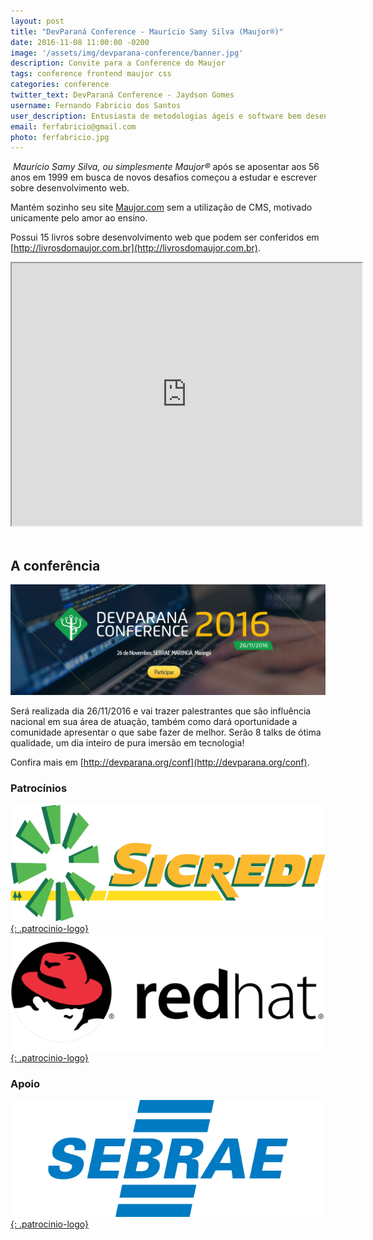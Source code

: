 ```yaml
---
layout: post
title: "DevParaná Conference - Maurício Samy Silva (Maujor®)"
date: 2016-11-08 11:00:00 -0200
image: '/assets/img/devparana-conference/banner.jpg'
description: Convite para a Conference do Maujor
tags: conference frontend maujor css
categories: conference
twitter_text: DevParaná Conference - Jaydson Gomes
username: Fernando Fabricio dos Santos
user_description: Entusiasta de metodologias ágeis e software bem desenvolvido!
email: ferfabricio@gmail.com
photo: ferfabricio.jpg
---
```

​
*Maurício Samy Silva, ou simplesmente Maujor®* após se aposentar aos 56 anos em 1999 em busca de novos desafios começou a estudar e escrever sobre desenvolvimento web.

Mantém sozinho seu site [Maujor.com](http://www.maujor.com/) sem a utilização de CMS, motivado unicamente pelo amor ao ensino.

Possui 15 livros sobre desenvolvimento web que podem ser conferidos em [http://livrosdomaujor.com.br](http://livrosdomaujor.com.br).

<iframe width="560" height="420" src="http://www.youtube.com/embed/GfFsnZPil-I?color=white&theme=light"></iframe>
​

## A conferência
[![DevParaná Conference 2016](/assets/img/posts/devparana-conference/banner.png)](http://devparana.org/conf)

Será realizada dia 26/11/2016 e vai trazer palestrantes que são influência nacional em sua área de atuação, também como dará oportunidade a comunidade apresentar o que sabe fazer de melhor.
Serão 8 talks de ótima qualidade, um dia inteiro de pura imersão em tecnologia!

Confira mais em [http://devparana.org/conf](http://devparana.org/conf).

### Patrocínios
[![Sicredi](/assets/img/posts/devparana-conference/sicredi.png){: .patrocinio-logo}](https://www.sicredi.com.br)
[![RedHat](/assets/img/posts/devparana-conference/redhat.png){: .patrocinio-logo}](https://www.redhat.com)

### Apoio
[![Sebrae](/assets/img/posts/devparana-conference/sebrae.png){: .patrocinio-logo}](http://www.sebraepr.com.br/)